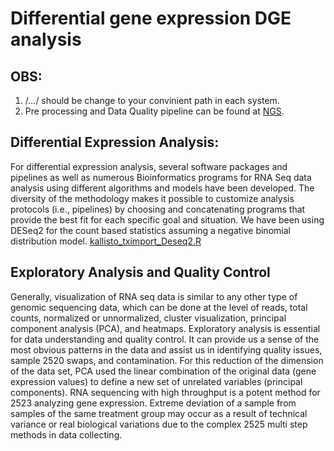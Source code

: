 # Differential gene expression DGE analysis

## OBS:

1. /.../ should be change to your convinient path in each system.
2. Pre processing and Data Quality pipeline can be found at [NGS](https://github.com/shahab178/NGS_illumina).

## Differential Expression Analysis:

For differential expression analysis, several software packages and pipelines as well as
numerous Bioinformatics programs for RNA Seq data analysis using different algorithms and
models have been developed. The diversity of the methodology makes it possible to customize
analysis protocols (i.e., pipelines) by choosing and concatenating programs that provide the
best fit for each specific goal and situation. We have been using DESeq2 for the count based 
statistics assuming a negative binomial distribution model.
[kallisto_tximport_Deseq2.R](https://github.com/shahab178/Differential-gene-expression-analysis/blob/main/kallisto_tximport_Deseq2.R)

## Exploratory Analysis and Quality Control

Generally, visualization of RNA seq data is similar to any other type of genomic
sequencing data, which can be done at the level of reads, total counts, normalized or unnormalized,
cluster visualization, principal component analysis (PCA), and heatmaps.
Exploratory analysis is essential for data understanding and quality control.
It can provide us a sense of the most obvious patterns in the data and assist
us in identifying quality issues, sample 2520 swaps, and contamination. For this
reduction of the dimension of the data set, PCA used the linear combination of the
original data (gene expression values) to define a new set of unrelated variables (principal components).
RNA sequencing with high throughput is a potent method for 2523 analyzing gene expression.
Extreme deviation of a sample from samples of the same treatment group may occur as a result
of technical variance or real biological variations due to the complex 2525 multi step methods in data collecting.
